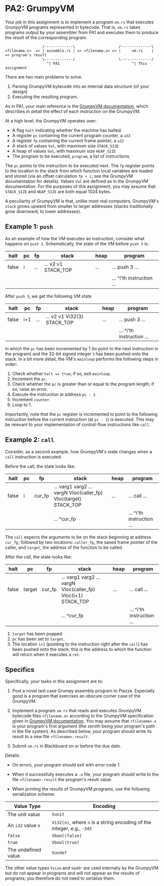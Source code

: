 # PA2: GrumpyVM

Your job in this assignment is to implement a program `vm.rs` that executes GrumpyVM programs represented in bytecode. That is, `vm.rs` takes programs output by your assembler from PA1 and executes them to produce the result of the corresponding program.

```
                 /-------------\                    /--------------\
<filename.s>  => | assemble.rs | => <filename.o> => |     vm.rs    | => program's result
                 \-------------/                    \--------------/
                   ^| PA1                                 ^| This assignment
```

There are two main problems to solve. 

1. Parsing GrumpyVM bytecode into an internal data structure (of your design)
2. Executing the resulting program. 

As in PA1, your main reference is the [GrumpyVM documentation](), which describes in detail the effect of each instruction on the GrumpyVM.

At a high level, the GrumpyVM operates over:

* A flag `halt` indicating whether the machine has halted
* A register `pc` containing the current program counter, a `u32`
* A register `fp` containing the current frame pointer, a `u32`
* A stack of values `Val`, with maximum size `STACK_SIZE` 
* A heap of values `Val`, with maximum size `HEAP_SIZE`
* The program to be executed, `program`, a list of instructions.

The `pc` points to the instruction to be executed next. The `fp` register points to the location in the stack from which function local variables are loaded and stored (via an offset calculation `fp + i`; see the GrumpyVM documentation for details). Values `Val` are defined as in the GrumpyVM documentation. For the purposes of this assignment, you may assume that `STACK_SIZE` and `HEAP_SIZE` are both equal 1024 bytes. 

A peculiarity of GrumpyVM is that, unlike most real computers, GrumpyVM's `stack` grows upward from smaller to larger addresses (stacks traditionally grow downward, to lower addresses).

## Example 1: `push`

As an example of how the VM executes an instruction, consider what happens on `push 3`. Schematically, the state of the VM before `push 3` is:

| halt | pc | fp | stack | heap | program |
| ---- | -- | -- | ----- | ---- | ------- |
| false | i | ... | ... v2 v1 STACK_TOP | ... | ... push 3 ... | 
|       |   |     |                     |     | ... ^i'th instruction ... |

After `push 3`, we get the following VM state

| halt | pc | fp | stack | heap | program |
| ---- | -- | -- | ----- | ---- | ------- |
| false | i+1 | ... | ... v2 v1 Vi32(3) STACK_TOP | ... | ... push 3 ... | 
|       |     |     |                             |     | ... ^i'th instruction ... |

in which the `pc` has been incremented by 1 (to point to the next instruction in the program) and the 32-bit signed integer `3` has been pushed onto the stack. In a bit more detail, the VM's `mainloop` performs the following steps in order:

1. Check whether `halt == true`; if so, exit `mainloop`.
2. Increment the `pc`.
3. Check whether the `pc` is greater than or equal to the program length; if so, raise an error.
4. Execute the instruction at address `pc - 1`.
5. Increment `counter`.
6. Loop to 1.

Importantly, note that the `pc` register is incremented to point to the following instruction before the current instruction (at `pc - 1`) is executed. This may be relevant to your implementation of control-flow instructions like `call`. 

## Example 2: `call`

Consider, as a second example, how GrumpyVM's state changes when a `call` instruction is executed. 

Before the call, the state looks like:

| halt | pc | fp | stack | heap | program |
| ---- | -- | -- | ----- | ---- | ------- |
| false | i | cur_fp | ... varg1 varg2 ... vargN Vloc(caller_fp) Vloc(target) STACK_TOP | ... | ... call ... | 
|       |   |        | ... ^cur_fp                                                      |     | ... ^i'th instruction ... |

The `call` expects the arguments to be on the stack beginning at address `cur_fp`, followed by two locations: `caller_fp`, the saved frame pointer of the caller, and `target`, the address of the function to be called.

After the call, the state looks like:

| halt | pc | fp | stack | heap | program |
| ---- | -- | -- | ----- | ---- | ------- |
| false | target | cur_fp | ... varg1 varg2 ... vargN Vloc(caller_fp) Vloc(i+1) STACK_TOP | ... | ... call ... | 
|       |        |        | ... ^cur_fp                                                   |     | ... ^i'th instruction ... |

1. `target` has been popped.
2. `pc` has been set to `target`.
3. The location `i+1` (pointing to the instruction right after the `call`) has been pushed onto the stack; this is the address to which the function will return when it executes a `ret`. 

## Specifics

Specifically, your tasks in this assignment are to:

1. Post a novel test case Grumpy assembly program to Piazza. Especially good is a program that exercises an obscure corner case of the GrumpyVM.

2. Implement a program `vm.rs` that reads and executes GrumpyVM bytecode files `<filename.o>` according to the GrumpyVM specification given in [GrumpyVM documentation](). You may assume that `<filename>.o` is your program's first argument (the zeroth being your program's path in the file system). As described below, your program should write its result to a new file `<filename>.result`.

3. Submit `vm.rs` in Blackboard on or before the due date.

Details: 

* On errors, your program should exit with error code 1.

* When it successfully executes a `.o` file, your program should write to the file `<filename>.result` the program's result value.

* When printing the results of GrumpyVM programs, use the following serialization scheme: 

| Value Type | Encoding |
| ---------- | -------- |
| The unit value | `Vunit` |
| An `i32` value `n` | `Vi32(n)`, where `n` is a string encoding of the integer, e.g., `-345` |
| `false` | `Vbool(false)` |
| `true` | `Vbool(true)` |
| The undefined value | `Vundef` |

The other value types `Vsize` and `Vaddr` are used internally by the GrumpyVM but do not appear in programs and will not appear as the results of programs; you therefore do not need to serialize them.
